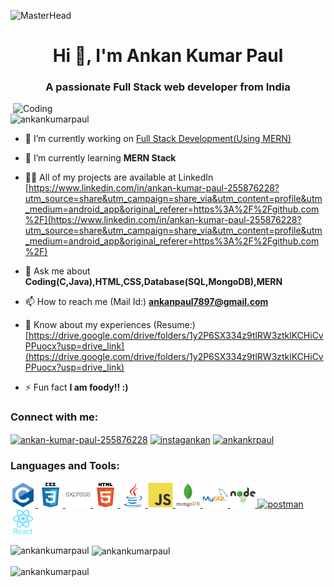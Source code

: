 ![MasterHead](https://user-images.githubusercontent.com/95495584/194896166-7cef5a2a-44ff-4b07-b770-c03f9fb04626.gif)
<h1 align="center">Hi 👋, I'm Ankan Kumar Paul</h1>
<h3 align="center">A passionate Full Stack web developer from India</h3>
<img align="right" alt="Coding" width="500" src="https://camo.githubusercontent.com/9792d43627b178fd4a45bcabb3647d7b34a62d64baf96a19abf6ea19d5cea8dd/68747470733a2f2f63646e2e6472696262626c652e636f6d2f75736572732f313138373833362f73637265656e73686f74732f363533393432392f70726f6772616d65722e676966">

<p align="left"> <img src="https://komarev.com/ghpvc/?username=ankankumarpaul&label=Profile%20views&color=0e75b6&style=flat" alt="ankankumarpaul" /> </p>

- 🔭 I’m currently working on [Full Stack Development(Using MERN)](https://github.com/AnkanKumarPaul/MERN-Full-Stack-OBD-tution)

- 🌱 I’m currently learning **MERN Stack**

- 👨‍💻 All of my projects are available at LinkedIn [https://www.linkedin.com/in/ankan-kumar-paul-255876228?utm_source=share&utm_campaign=share_via&utm_content=profile&utm_medium=android_app&original_referer=https%3A%2F%2Fgithub.com%2F](https://www.linkedin.com/in/ankan-kumar-paul-255876228?utm_source=share&utm_campaign=share_via&utm_content=profile&utm_medium=android_app&original_referer=https%3A%2F%2Fgithub.com%2F)

- 💬 Ask me about **Coding(C,Java),HTML,CSS,Database(SQL,MongoDB),MERN**

- 📫 How to reach me (Mail Id:) **ankanpaul7897@gmail.com**

- 📄 Know about my experiences (Resume:) [https://drive.google.com/drive/folders/1y2P6SX334z9tlRW3ztklKCHiCvPPuocx?usp=drive_link](https://drive.google.com/drive/folders/1y2P6SX334z9tlRW3ztklKCHiCvPPuocx?usp=drive_link)

- ⚡ Fun fact **I am foody!! :)**

<h3 align="left">Connect with me:</h3>
<p align="left">
<a href="https://linkedin.com/in/ankan-kumar-paul-255876228" target="blank"><img align="center" src="https://raw.githubusercontent.com/rahuldkjain/github-profile-readme-generator/master/src/images/icons/Social/linked-in-alt.svg" alt="ankan-kumar-paul-255876228" height="30" width="40" /></a>
<a href="https://instagram.com/instagankan" target="blank"><img align="center" src="https://raw.githubusercontent.com/rahuldkjain/github-profile-readme-generator/master/src/images/icons/Social/instagram.svg" alt="instagankan" height="30" width="40" /></a>
<a href="https://www.hackerrank.com/ankankrpaul" target="blank"><img align="center" src="https://raw.githubusercontent.com/rahuldkjain/github-profile-readme-generator/master/src/images/icons/Social/hackerrank.svg" alt="ankankrpaul" height="30" width="40" /></a>
</p>

<h3 align="left">Languages and Tools:</h3>
<p align="left"> <a href="https://www.cprogramming.com/" target="_blank" rel="noreferrer"> <img src="https://raw.githubusercontent.com/devicons/devicon/master/icons/c/c-original.svg" alt="c" width="40" height="40"/> </a> <a href="https://www.w3schools.com/css/" target="_blank" rel="noreferrer"> <img src="https://raw.githubusercontent.com/devicons/devicon/master/icons/css3/css3-original-wordmark.svg" alt="css3" width="40" height="40"/> </a> <a href="https://expressjs.com" target="_blank" rel="noreferrer"> <img src="https://raw.githubusercontent.com/devicons/devicon/master/icons/express/express-original-wordmark.svg" alt="express" width="40" height="40"/> </a> <a href="https://www.w3.org/html/" target="_blank" rel="noreferrer"> <img src="https://raw.githubusercontent.com/devicons/devicon/master/icons/html5/html5-original-wordmark.svg" alt="html5" width="40" height="40"/> </a> <a href="https://www.java.com" target="_blank" rel="noreferrer"> <img src="https://raw.githubusercontent.com/devicons/devicon/master/icons/java/java-original.svg" alt="java" width="40" height="40"/> </a> <a href="https://developer.mozilla.org/en-US/docs/Web/JavaScript" target="_blank" rel="noreferrer"> <img src="https://raw.githubusercontent.com/devicons/devicon/master/icons/javascript/javascript-original.svg" alt="javascript" width="40" height="40"/> </a> <a href="https://www.mongodb.com/" target="_blank" rel="noreferrer"> <img src="https://raw.githubusercontent.com/devicons/devicon/master/icons/mongodb/mongodb-original-wordmark.svg" alt="mongodb" width="40" height="40"/> </a> <a href="https://www.mysql.com/" target="_blank" rel="noreferrer"> <img src="https://raw.githubusercontent.com/devicons/devicon/master/icons/mysql/mysql-original-wordmark.svg" alt="mysql" width="40" height="40"/> </a> <a href="https://nodejs.org" target="_blank" rel="noreferrer"> <img src="https://raw.githubusercontent.com/devicons/devicon/master/icons/nodejs/nodejs-original-wordmark.svg" alt="nodejs" width="40" height="40"/> </a> <a href="https://postman.com" target="_blank" rel="noreferrer"> <img src="https://www.vectorlogo.zone/logos/getpostman/getpostman-icon.svg" alt="postman" width="40" height="40"/> </a> <a href="https://reactjs.org/" target="_blank" rel="noreferrer"> <img src="https://raw.githubusercontent.com/devicons/devicon/master/icons/react/react-original-wordmark.svg" alt="react" width="40" height="40"/> </a> </p>

<p><img align="left" src="https://github-readme-stats.vercel.app/api/top-langs?username=ankankumarpaul&show_icons=true&locale=en&layout=compact" alt="ankankumarpaul" /></p>

<p>&nbsp;<img align="center" src="https://github-readme-stats.vercel.app/api?username=ankankumarpaul&show_icons=true&locale=en" alt="ankankumarpaul" /></p>

<p><img align="center" src="https://github-readme-streak-stats.herokuapp.com/?user=ankankumarpaul&" alt="ankankumarpaul" /></p>
